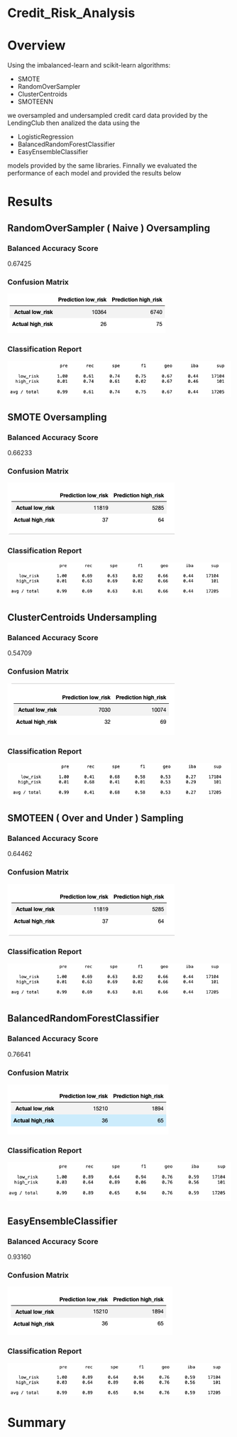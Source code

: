 # Credit_Risk_Analysis

# Overview

Using the imbalanced-learn and scikit-learn algorithms: 
- SMOTE
- RandomOverSampler
- ClusterCentroids
- SMOTEENN 


we oversampled and undersampled credit card data provided by the LendingClub then analized the data using the

- LogisticRegression
- BalancedRandomForestClassifier
- EasyEnsembleClassifier 

models provided by the same libraries. Finnally we evaluated the performance of each model and provided the results below

# Results

## RandomOverSampler ( Naive ) Oversampling

### Balanced Accuracy Score
0.67425

### Confusion Matrix
![alt-text](https://github.com/sebcampos/Credit_Risk_Analysis/blob/master/images/naive_conf.png?raw=True)
### Classification Report
![alt-text](https://github.com/sebcampos/Credit_Risk_Analysis/blob/master/images/naive_class.png?raw=True)

## SMOTE Oversampling

### Balanced Accuracy Score
0.66233
### Confusion Matrix
![alt-text](https://github.com/sebcampos/Credit_Risk_Analysis/blob/master/images/smote_conf.png?raw=True)
### Classification Report
![alt-text](https://github.com/sebcampos/Credit_Risk_Analysis/blob/master/images/smote_class.png?raw=True)
## ClusterCentroids Undersampling

### Balanced Accuracy Score
0.54709

### Confusion Matrix
![alt-text](https://github.com/sebcampos/Credit_Risk_Analysis/blob/master/images/cluster_conf.png?raw=True)
### Classification Report
![alt-text](https://github.com/sebcampos/Credit_Risk_Analysis/blob/master/images/cluster_class.png?raw=True)
## SMOTEEN ( Over and Under ) Sampling

### Balanced Accuracy Score
0.64462

### Confusion Matrix
![alt-text](https://github.com/sebcampos/Credit_Risk_Analysis/blob/master/images/smote_conf.png?raw=True)
### Classification Report
![alt-text](https://github.com/sebcampos/Credit_Risk_Analysis/blob/master/images/smote_class.png?raw=True)
## BalancedRandomForestClassifier

### Balanced Accuracy Score
0.76641

### Confusion Matrix
![alt-text](https://github.com/sebcampos/Credit_Risk_Analysis/blob/master/images/BRF_conf.png?raw=True)
### Classification Report
![alt-text](https://github.com/sebcampos/Credit_Risk_Analysis/blob/master/images/BRF_class.png?raw=True)

## EasyEnsembleClassifier

### Balanced Accuracy Score
0.93160

### Confusion Matrix
![alt-text](https://github.com/sebcampos/Credit_Risk_Analysis/blob/master/images/EEC_conf.png?raw=True)

### Classification Report
![alt-text](https://github.com/sebcampos/Credit_Risk_Analysis/blob/master/images/EEC_class.png?raw=True)

# Summary